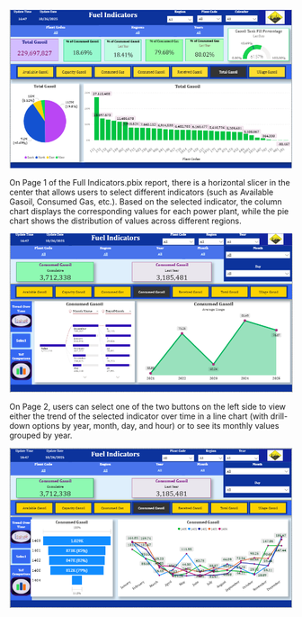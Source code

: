 ![Dashboard Screenshot](Fuel_Indicators_P1.png)

On Page 1 of the Full Indicators.pbix report, there is a horizontal slicer in the center that allows users to select different indicators (such as Available Gasoil, Consumed Gas, etc.).
Based on the selected indicator, the column chart displays the corresponding values for each power plant, while the pie chart shows the distribution of values across different regions.  

![Dashboard Screenshot](Fuel_Indicators_P2-1.png)

On Page 2, users can select one of the two buttons on the left side to view either the trend of the selected indicator over time in a line chart (with drill-down options by year, month, day, and hour)
or to see its monthly values grouped by year.

![Dashboard Screenshot](Fuel_Indicators_P2-2.png)


